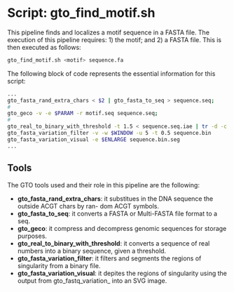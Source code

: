 # Script: gto_find_motif.sh

This pipeline finds and localizes a motif sequence in a FASTA file. The execution of this pipeline requires: 1) the motif; and 2) a FASTA file. This is then executed as follows:

```sh
gto_find_motif.sh <motif> sequence.fa 
```

The following block of code represents the essential information for this script:

```sh
...
gto_fasta_rand_extra_chars < $2 | gto_fasta_to_seq > sequence.seq;
#
gto_geco -v -e $PARAM -r motif.seq sequence.seq;
#
gto_real_to_binary_with_threshold -t 1.5 < sequence.seq.iae | tr -d -c "01" > sequence.bin
gto_fasta_variation_filter -v -w $WINDOW -u 5 -t 0.5 sequence.bin
gto_fasta_variation_visual -e $ENLARGE sequence.bin.seg
...
```

## Tools
The GTO tools used and their role in this pipeline are the following:

- **gto_fasta_rand_extra_chars**: it substitues in the DNA sequence the outside ACGT chars by ran-
dom ACGT symbols.
- **gto_fasta_to_seq**: it converts a FASTA or Multi-FASTA file format to a seq.
- **gto_geco**: it compress and decompress genomic sequences for storage purposes.
- **gto_real_to_binary_with_threshold**: it converts a sequence of real numbers into a binary sequence,
given a threshold. 
- **gto_fasta_variation_filter**:  it filters and segments the regions of singularity from a binary file.
- **gto_fasta_variation_visual**: it depites the regions of singularity using the output from gto_fastq_variation_
into an SVG image.